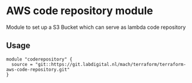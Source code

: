# AWS code repository module

Module to set up a S3 Bucket which can serve as lambda code repository

## Usage

```
module "coderepository" {
  source = "git::https://git.labdigital.nl/mach/terraform/terraform-aws-code-repository.git"
}
```